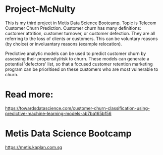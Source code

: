 # Project-McNulty
This is my third project in Metis Data Science Bootcamp. Topic is Telecom Customer Churn Prediction.
Customer churn has many definitions: customer attrition, customer turnover, or customer defection. They are all referring to the loss of clients or customers. This can be voluntary reasons (by choice) or involuantary reasons (example relocation).

Predictive analytic models can be used to predict customer churn by assessing their propensity/risk to churn. These models can generate a potential 'defectors' list, so that a focused customer retention marketing program can be prioritised on these customers who are most vulnerable to churn.

# Read more:
https://towardsdatascience.com/customer-churn-classification-using-predictive-machine-learning-models-ab7ba165bf56

# Metis Data Science Bootcamp
https://metis.kaplan.com.sg

